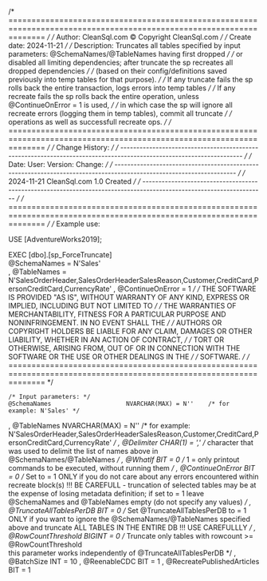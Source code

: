 /* ==================================================================================================================== */
/* Author:      CleanSql.com © Copyright CleanSql.com                                                                   */
/* Create date: 2024-11-21                                                                                              */
/* Description: Truncates all tables specified by input parameters: @SchemaNames/@TableNames having first dropped       */
/*              or disabled all limiting dependencies; after truncate the sp recreates all dropped dependencies         */
/*              (based on their config/definitions saved previously into temp tables for that purpose).                 */
/*              If any truncate fails the sp rolls back the entire transaction, logs errors into temp tables            */
/*              If any recreate fails the sp rolls back the entire operation, unless @ContinueOnError = 1 is used,      */
/*              in which case the sp will ignore all recreate errors (logging them in temp tables), commit all truncate */
/*              operations as well as successfull recreate ops.                                                         */
/* ==================================================================================================================== */
/* Change History:                                                                                                      */
/* -------------------------------------------------------------------------------------------------------------------- */
/* Date:       User:           Version:  Change:                                                                        */
/* -------------------------------------------------------------------------------------------------------------------- */
/* 2024-11-21  CleanSql.com    1.0       Created                                                                        */
/* -------------------------------------------------------------------------------------------------------------------- */
/* ==================================================================================================================== */
/* Example use:
                                                                                                                     
   USE [AdventureWorks2019];                                                                                           
                                                                                                                       
   EXEC [dbo].[sp_ForceTruncate]                                                                                       
     @SchemaNames = N'Sales'                                                                                           
   , @TableNames  = N'SalesOrderHeader,SalesOrderHeaderSalesReason,Customer,CreditCard,PersonCreditCard,CurrencyRate'
   , @ContinueOnError = 1
*/
/*	THE SOFTWARE IS PROVIDED "AS IS", WITHOUT WARRANTY OF ANY KIND, EXPRESS OR IMPLIED, INCLUDING BUT NOT LIMITED TO    */
/*  THE WARRANTIES OF MERCHANTABILITY, FITNESS FOR A PARTICULAR PURPOSE AND NONINFRINGEMENT. IN NO EVENT SHALL THE      */
/*	AUTHORS OR COPYRIGHT HOLDERS BE LIABLE FOR ANY CLAIM, DAMAGES OR OTHER LIABILITY, WHETHER IN AN ACTION OF CONTRACT, */
/*  TORT OR OTHERWISE, ARISING FROM, OUT OF OR IN CONNECTION WITH THE SOFTWARE OR THE USE OR OTHER DEALINGS IN THE      */
/*	SOFTWARE.                                                                                                           */
/* ==================================================================================================================== */

    /* Input parameters: */
    @SchemaNames                     NVARCHAR(MAX) = N''    /* for example: N'Sales' */
  , @TableNames                      NVARCHAR(MAX) = N''    /* for example: N'SalesOrderHeader,SalesOrderHeaderSalesReason,Customer,CreditCard,PersonCreditCard,CurrencyRate' */
  , @Delimiter                       CHAR(1)       = ','    /* character that was used to delimit the list of names above in @SchemaNames/@TableNames */
  , @WhatIf                          BIT           = 0      /* 1 = only printout commands to be executed, without running them */
  , @ContinueOnError                 BIT           = 0      /* Set to = 1 ONLY if you do not care about any errors encountered within recreate block(s) 
                                                               !!! BE CAREFULL - truncation of selected tables may be at the expense of losing metadata definition; 
                                                               if set to = 1 leave @SchemaNames and @TableNames empty (do not specify any values) */
  , @TruncateAllTablesPerDB          BIT           = 0      /* Set @TruncateAllTablesPerDB to = 1 ONLY if you want to ignore the @SchemaNames/@TableNames 
                                                               specified above and truncate ALL TABLES IN THE ENTIRE DB !!! USE CAREFULLLY */
  , @RowCountThreshold               BIGINT        = 0      /* Truncate only tables with rowcount >= @RowCountThreshold  
                                                               this parameter works independently of @TruncateAllTablesPerDB
                                                            */
  , @BatchSize                       INT           = 10
  , @ReenableCDC                     BIT           = 1
  , @RecreatePublishedArticles       BIT           = 1
